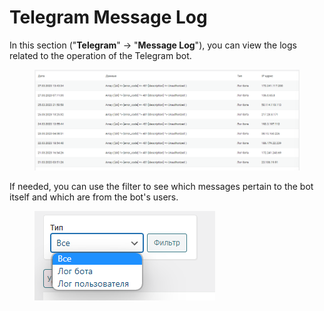 # Telegram Message Log

In this section ("**Telegram**" -> "**Message Log**"), you can view the logs related to the operation of the Telegram bot.

<figure><img src="../../../.gitbook/assets/image (1051)_eng.png" alt=""><figcaption></figcaption></figure>

If needed, you can use the filter to see which messages pertain to the bot itself and which are from the bot's users.

<figure><img src="../../../.gitbook/assets/image (927)_eng.png" alt=""><figcaption></figcaption></figure>